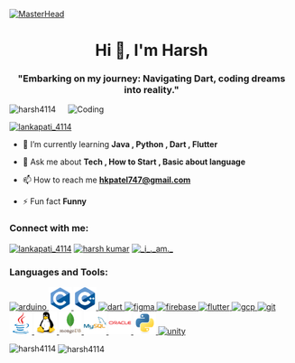 [![MasterHead](https://miro.medium.com/v2/resize:fit:1400/1*GNFNf_V7rj_C2YUCeZNzsw.jpeg)](https://rishavchanda.io)
<h1 align="center">Hi 👋, I'm Harsh</h1>
<h3 align="center">"Embarking on my journey: Navigating Dart, coding dreams into reality."</h3>
<img align="right" alt="Coding" width="400" src="https://t3.ftcdn.net/jpg/06/01/17/18/360_F_601171867_X85WpWCcMzNsoMWtMxiZQspKzaOwCyuK.jpg">
<p align="left"> <img src="https://komarev.com/ghpvc/?username=harsh4114&label=Profile%20views&color=0e75b6&style=flat" alt="harsh4114" /> </p>

<p align="left"> <a href="https://twitter.com/lankapati_4114" target="blank"><img src="https://img.shields.io/twitter/follow/lankapati_4114?logo=twitter&style=for-the-badge" alt="lankapati_4114" /></a> </p>

- 🌱 I’m currently learning **Java , Python , Dart , Flutter**

- 💬 Ask me about **Tech , How to Start , Basic about language**

- 📫 How to reach me **hkpatel747@gmail.com**

- ⚡ Fun fact **Funny**

<h3 align="left">Connect with me:</h3>
<p align="left">
<a href="https://twitter.com/lankapati_4114" target="blank"><img align="center" src="https://raw.githubusercontent.com/rahuldkjain/github-profile-readme-generator/master/src/images/icons/Social/twitter.svg" alt="lankapati_4114" height="30" width="40" /></a>
<a href="https://linkedin.com/in/harsh kumar" target="blank"><img align="center" src="https://raw.githubusercontent.com/rahuldkjain/github-profile-readme-generator/master/src/images/icons/Social/linked-in-alt.svg" alt="harsh kumar" height="30" width="40" /></a>
<a href="https://instagram.com/_i_._am._" target="blank"><img align="center" src="https://raw.githubusercontent.com/rahuldkjain/github-profile-readme-generator/master/src/images/icons/Social/instagram.svg" alt="_i_._am._" height="30" width="40" /></a>
</p>

<h3 align="left">Languages and Tools:</h3>
<p align="left"> <a href="https://www.arduino.cc/" target="_blank" rel="noreferrer"> <img src="https://cdn.worldvectorlogo.com/logos/arduino-1.svg" alt="arduino" width="40" height="40"/> </a> <a href="https://www.cprogramming.com/" target="_blank" rel="noreferrer"> <img src="https://raw.githubusercontent.com/devicons/devicon/master/icons/c/c-original.svg" alt="c" width="40" height="40"/> </a> <a href="https://www.w3schools.com/cpp/" target="_blank" rel="noreferrer"> <img src="https://raw.githubusercontent.com/devicons/devicon/master/icons/cplusplus/cplusplus-original.svg" alt="cplusplus" width="40" height="40"/> </a> <a href="https://dart.dev" target="_blank" rel="noreferrer"> <img src="https://www.vectorlogo.zone/logos/dartlang/dartlang-icon.svg" alt="dart" width="40" height="40"/> </a> <a href="https://www.figma.com/" target="_blank" rel="noreferrer"> <img src="https://www.vectorlogo.zone/logos/figma/figma-icon.svg" alt="figma" width="40" height="40"/> </a> <a href="https://firebase.google.com/" target="_blank" rel="noreferrer"> <img src="https://www.vectorlogo.zone/logos/firebase/firebase-icon.svg" alt="firebase" width="40" height="40"/> </a> <a href="https://flutter.dev" target="_blank" rel="noreferrer"> <img src="https://www.vectorlogo.zone/logos/flutterio/flutterio-icon.svg" alt="flutter" width="40" height="40"/> </a> <a href="https://cloud.google.com" target="_blank" rel="noreferrer"> <img src="https://www.vectorlogo.zone/logos/google_cloud/google_cloud-icon.svg" alt="gcp" width="40" height="40"/> </a> <a href="https://git-scm.com/" target="_blank" rel="noreferrer"> <img src="https://www.vectorlogo.zone/logos/git-scm/git-scm-icon.svg" alt="git" width="40" height="40"/> </a> <a href="https://www.java.com" target="_blank" rel="noreferrer"> <img src="https://raw.githubusercontent.com/devicons/devicon/master/icons/java/java-original.svg" alt="java" width="40" height="40"/> </a> <a href="https://www.linux.org/" target="_blank" rel="noreferrer"> <img src="https://raw.githubusercontent.com/devicons/devicon/master/icons/linux/linux-original.svg" alt="linux" width="40" height="40"/> </a> <a href="https://www.mongodb.com/" target="_blank" rel="noreferrer"> <img src="https://raw.githubusercontent.com/devicons/devicon/master/icons/mongodb/mongodb-original-wordmark.svg" alt="mongodb" width="40" height="40"/> </a> <a href="https://www.mysql.com/" target="_blank" rel="noreferrer"> <img src="https://raw.githubusercontent.com/devicons/devicon/master/icons/mysql/mysql-original-wordmark.svg" alt="mysql" width="40" height="40"/> </a> <a href="https://www.oracle.com/" target="_blank" rel="noreferrer"> <img src="https://raw.githubusercontent.com/devicons/devicon/master/icons/oracle/oracle-original.svg" alt="oracle" width="40" height="40"/> </a> <a href="https://www.python.org" target="_blank" rel="noreferrer"> <img src="https://raw.githubusercontent.com/devicons/devicon/master/icons/python/python-original.svg" alt="python" width="40" height="40"/> </a> <a href="https://unity.com/" target="_blank" rel="noreferrer"> <img src="https://www.vectorlogo.zone/logos/unity3d/unity3d-icon.svg" alt="unity" width="40" height="40"/> </a> </p>

<p><img align="left" src="https://github-readme-stats.vercel.app/api/top-langs?username=harsh4114&show_icons=true&locale=en&layout=compact" alt="harsh4114" /></p>

<p>&nbsp;<img align="center" src="https://github-readme-stats.vercel.app/api?username=harsh4114&show_icons=true&locale=en" alt="harsh4114" /></p>
